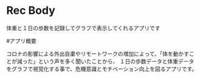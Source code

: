 # Rec Body

体重と１日の歩数を記録してグラフで表示してくれるアプリです

#アプリ概要

コロナの影響による外出自粛やリモートワークの増加によって、「体を動かすことが減った」という声を多く聞いたことから、
１日の歩数データと体重データをグラフで視覚化する事で、危機意識とモチベーション向上を図るアプリです。

